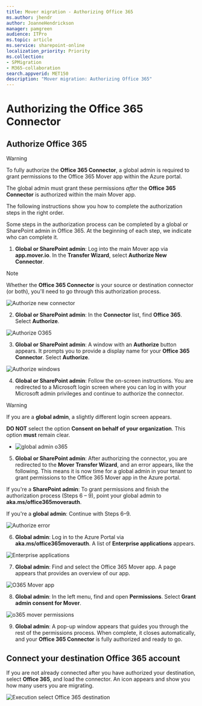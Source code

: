 ```yaml
---
title: Mover migration - Authorizing Office 365
ms.author: jhendr
author: JoanneHendrickson
manager: pamgreen
audience: ITPro
ms.topic: article
ms.service: sharepoint-online
localization_priority: Priority
ms.collection: 
- SPMigration
- M365-collaboration
search.appverid: MET150
description: "Mover migration: Authorizing Office 365"
---
```

# Authorizing the Office 365 Connector

## Authorize Office 365

>[!Warning]
>To fully authorize the **Office 365 Connector**, a global admin is required to grant permissions to the Office 365 Mover app within the Azure portal.
>
>The global admin must grant these permissions *after* the **Office 365 Connector** is authorized within the main Mover app.

The following instructions show you how to complete the authorization steps in the right order.

Some steps in the authorization process can be completed by a global or SharePoint admin in Office 365. At the beginning of each step, we indicate who can complete it.

1. **Global or SharePoint admin**: Log into the main Mover app via **app.mover.io**. In the **Transfer Wizard**, select **Authorize New Connector**.

>[!Note]
>Whether the **Office 365 Connector** is your source or destination connector (or both), you'll need to go through this authorization process.

![Authorize new connector](media/05-authorize-new-connector.png)

2. **Global or SharePoint admin**: In the **Connector** list, find **Office 365**. Select **Authorize**.

![Authorize O365](media/authorize-o365.png)

3. **Global or SharePoint admin**: A window with an **Authorize** button appears. It prompts you to provide a display name <optional> for your **Office 365 Connector**.  Select **Authorize**.

![Authorize windows](media/authorize-window.png)

4. **Global or SharePoint admin**: Follow the on-screen instructions. You are redirected to a Microsoft login screen where you can log in with your Microsoft admin privileges and continue to authorize the connector.

>[!Warning]
>If you are a **global admin**, a slightly different login screen appears.  
>
>**DO NOT** select the option **Consent on behalf of your organization**. This option **must** remain clear.

- ![global admin o365](media/permissions-o365-global-admin.png)

5. **Global or SharePoint admin**: After authorizing the connector, you are redirected to the **Mover Transfer Wizard**, and an error appears, like the following. This means it is now time for a global admin in your tenant to grant permissions to the Office 365 Mover app in the Azure portal.

If you're a **SharePoint admin**: To grant permissions and finish the authorization process (Steps 6 – 9), point your global admin to **aka.ms/office365moverauth**.

If you're a **global admin**: Continue with Steps 6–9.

![Authorize error](media/authorize-error.png)

6. **Global admin**: Log in to the Azure Portal via **aka.ms/office365moverauth**. A list of **Enterprise applications** appears.

![Enterprise applications](media/enterprise-applications.png)

7. **Global admin**: Find and select the Office 365 Mover app. A page appears that provides an overview of our app.

![O365 Mover app](media/o365-mover-app.png)

8. **Global admin**: In the left menu, find and open **Permissions**. Select **Grant admin consent for Mover**.

![o365 mover permissions](media/o365-mover-permissions.png)

9. **Global admin**: A pop-up window appears that guides you through the rest of the permissions process. When complete, it closes automatically, and your **Office 365 Connector** is fully authorized and ready to go.

## Connect your destination Office 365 account

If you are not already connected after you have authorized your destination, select **Office 365**, and load the connector. An icon appears and show you how many users you are migrating.

![Execution select Office 365 destination](media/execution-select-office-365-destination.png)